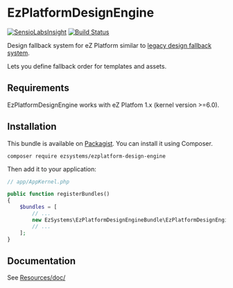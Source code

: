# EzPlatformDesignEngine

[![SensioLabsInsight](https://insight.sensiolabs.com/projects/4c330566-a5a9-45c1-82a5-00d781f355a0/mini.png)](https://insight.sensiolabs.com/projects/4c330566-a5a9-45c1-82a5-00d781f355a0)
[![Build Status](https://travis-ci.org/ezsystems/ezplatform-design-engine.svg?branch=master)](https://travis-ci.org/ezsystems/ezplatform-design-engine)

Design fallback system for eZ Platform similar to
[legacy design fallback system](https://doc.ez.no/eZ-Publish/Technical-manual/5.x/Concepts-and-basics/Designs/Design-combinations).

Lets you define fallback order for templates and assets.

## Requirements
EzPlatformDesignEngine works with eZ Platfom 1.x (kernel version >=6.0).

## Installation
This bundle is available on [Packagist](https://packagist.org/packages/ezsystems/ez-platform-design-engine).
You can install it using Composer.

```
composer require ezsystems/ezplatform-design-engine
```

Then add it to your application:

```php
// app/AppKernel.php

public function registerBundles()
{
    $bundles = [
        // ...
        new EzSystems\EzPlatformDesignEngineBundle\EzPlatformDesignEngineBundle,
        // ...
    ];
}
```

## Documentation
See [Resources/doc/](Resources/doc)
